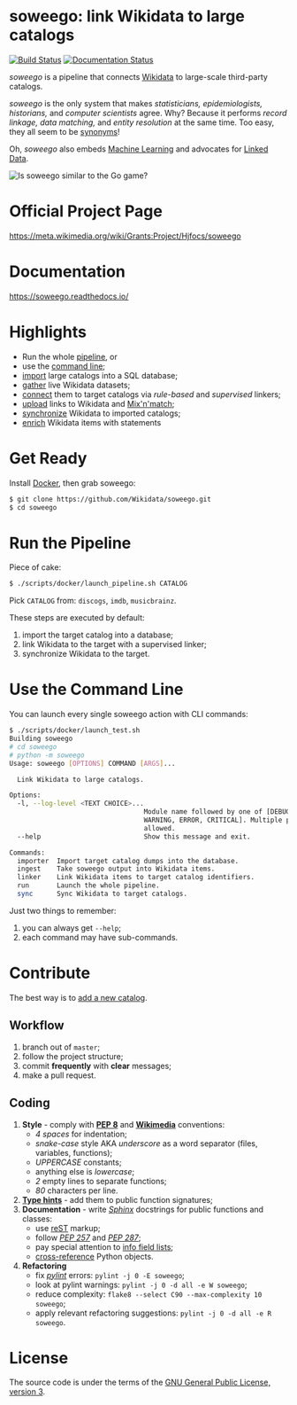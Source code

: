 # soweego: link Wikidata to large catalogs
[![Build Status](https://travis-ci.com/Wikidata/soweego.svg?branch=master)](https://travis-ci.com/Wikidata/soweego)
[![Documentation Status](https://readthedocs.org/projects/soweego/badge/?version=latest)](https://soweego.readthedocs.io/en/latest/?badge=latest)

_soweego_ is a pipeline that connects [Wikidata](https://wikidata.org/) to large-scale third-party catalogs.

_soweego_ is the only system that makes _statisticians, epidemiologists, historians,_ and _computer scientists_ agree.
Why? Because it performs _record linkage, data matching,_ and _entity resolution_ at the same time.
Too easy, they all seem to be [synonyms](https://en.wikipedia.org/wiki/Record_linkage#Naming_conventions)!

Oh, _soweego_ also embeds [Machine Learning](https://en.wikipedia.org/wiki/Machine_learning) and advocates for [Linked Data](https://en.wikipedia.org/wiki/Linked_data).

![Is soweego similar to the Go game?](https://upload.wikimedia.org/wikipedia/commons/9/96/Crosscut.jpg)

# Official Project Page
https://meta.wikimedia.org/wiki/Grants:Project/Hjfocs/soweego

# Documentation
https://soweego.readthedocs.io/

# Highlights
- Run the whole [pipeline](#Run_the_Pipeline), or
- use the [command line](#Command_Line);
- [import](https://soweego.readthedocs.io/en/latest/importer.html) large catalogs into a SQL database;
- [gather](https://soweego.readthedocs.io/en/latest/wikidata.html) live Wikidata datasets;
- [connect](https://soweego.readthedocs.io/en/latest/linker.html) them to target catalogs via _rule-based_ and _supervised_ linkers;
- [upload](https://soweego.readthedocs.io/en/latest/ingestor.html) links to Wikidata and [Mix'n'match](https://tools.wmflabs.org/mix-n-match/);
- [synchronize](https://soweego.readthedocs.io/en/latest/validator.html) Wikidata to imported catalogs;
- [enrich]() Wikidata items with statements

# Get Ready
Install [Docker](https://docs.docker.com/install/), then grab soweego:

```bash
$ git clone https://github.com/Wikidata/soweego.git
$ cd soweego
```

# Run the Pipeline
Piece of cake:

```bash
$ ./scripts/docker/launch_pipeline.sh CATALOG
```

Pick `CATALOG` from: `discogs`, `imdb`, `musicbrainz`.

These steps are executed by default:
1. import the target catalog into a database;
2. link Wikidata to the target with a supervised linker;
3. synchronize Wikidata to the target.

# Use the Command Line
You can launch every single soweego action with CLI commands:

```bash
$ ./scripts/docker/launch_test.sh
Building soweego
# cd soweego
# python -m soweego
Usage: soweego [OPTIONS] COMMAND [ARGS]...

  Link Wikidata to large catalogs.

Options:
  -l, --log-level <TEXT CHOICE>...
                                  Module name followed by one of [DEBUG, INFO,
                                  WARNING, ERROR, CRITICAL]. Multiple pairs
                                  allowed.
  --help                          Show this message and exit.

Commands:
  importer  Import target catalog dumps into the database.
  ingest    Take soweego output into Wikidata items.
  linker    Link Wikidata items to target catalog identifiers.
  run       Launch the whole pipeline.
  sync      Sync Wikidata to target catalogs.
```

Just two things to remember:
1. you can always get `--help`;
2. each command may have sub-commands.

# Contribute
The best way is to [add a new catalog](https://github.com/Wikidata/soweego/wiki/Import-a-new-database).

## Workflow
1. branch out of `master`;
2. follow the project structure;
3. commit **frequently** with **clear** messages;
4. make a pull request.

## Coding
1. **Style** - comply with **[PEP 8](https://www.python.org/dev/peps/pep-0008/)** and **[Wikimedia](https://www.mediawiki.org/wiki/Manual:Coding_conventions/Python)** conventions: 
    - _4 spaces_ for indentation;
    - _snake-case_ style AKA _underscore_ as a word separator (files, variables, functions);
    - _UPPERCASE_ constants;
    - anything else is _lowercase_;
    - _2_ empty lines to separate functions;
    - _80_ characters per line.
2. **[Type hints](https://docs.python.org/3/library/typing.html)** - add them to public function signatures;
3. **Documentation** - write _[Sphinx](https://www.sphinx-doc.org/)_ docstrings for public functions and classes:
    - use [reST](https://www.sphinx-doc.org/en/master/usage/restructuredtext/index.html) markup;
    - follow _[PEP 257](https://www.python.org/dev/peps/pep-0257/)_ and _[PEP 287](https://www.python.org/dev/peps/pep-0287/)_;
    - pay special attention to [info field lists](https://www.sphinx-doc.org/en/master/usage/restructuredtext/domains.html#info-field-lists);
    - [cross-reference](https://www.sphinx-doc.org/en/master/usage/restructuredtext/domains.html#cross-referencing-python-objects) Python objects.
4. **Refactoring**
    - fix _[pylint](https://www.pylint.org/)_ errors: `pylint -j 0 -E soweego`;
    - look at pylint warnings: `pylint -j 0 -d all -e W soweego`;
    - reduce complexity: `flake8 --select C90 --max-complexity 10 soweego`;
    - apply relevant refactoring suggestions: `pylint -j 0 -d all -e R soweego`.

# License
The source code is under the terms of the [GNU General Public License, version 3](http://www.gnu.org/licenses/gpl.html).
